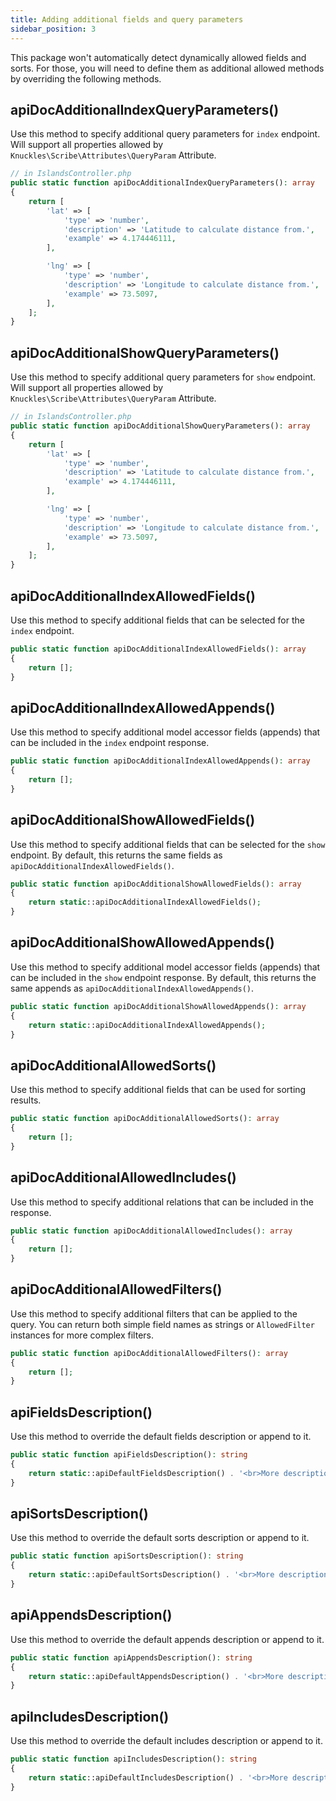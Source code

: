 ```yaml
---
title: Adding additional fields and query parameters
sidebar_position: 3
---
```


This package won't automatically detect dynamically allowed fields and sorts. 
For those, you will need to define them as additional allowed methods by overriding the following methods.

## apiDocAdditionalIndexQueryParameters()

Use this method to specify additional query parameters for `index` endpoint.
Will support all properties allowed by `Knuckles\Scribe\Attributes\QueryParam` Attribute.

```php
// in IslandsController.php
public static function apiDocAdditionalIndexQueryParameters(): array
{
    return [
        'lat' => [
            'type' => 'number',
            'description' => 'Latitude to calculate distance from.',
            'example' => 4.174446111,
        ],

        'lng' => [
            'type' => 'number',
            'description' => 'Longitude to calculate distance from.',
            'example' => 73.5097,
        ],
    ];
}
```

## apiDocAdditionalShowQueryParameters()

Use this method to specify additional query parameters for `show` endpoint.
Will support all properties allowed by `Knuckles\Scribe\Attributes\QueryParam` Attribute.

```php
// in IslandsController.php
public static function apiDocAdditionalShowQueryParameters(): array
{
    return [
        'lat' => [
            'type' => 'number',
            'description' => 'Latitude to calculate distance from.',
            'example' => 4.174446111,
        ],

        'lng' => [
            'type' => 'number',
            'description' => 'Longitude to calculate distance from.',
            'example' => 73.5097,
        ],
    ];
}
```

## apiDocAdditionalIndexAllowedFields()

Use this method to specify additional fields that can be selected for the `index` endpoint.

```php
public static function apiDocAdditionalIndexAllowedFields(): array
{
    return [];
}
```

## apiDocAdditionalIndexAllowedAppends()

Use this method to specify additional model accessor fields (appends) that can be included in the `index` endpoint response.

```php
public static function apiDocAdditionalIndexAllowedAppends(): array
{
    return [];
}
```

## apiDocAdditionalShowAllowedFields()

Use this method to specify additional fields that can be selected for the `show` endpoint. By default, this returns the same fields as `apiDocAdditionalIndexAllowedFields()`.

```php
public static function apiDocAdditionalShowAllowedFields(): array
{
    return static::apiDocAdditionalIndexAllowedFields();
}
```

## apiDocAdditionalShowAllowedAppends()

Use this method to specify additional model accessor fields (appends) that can be included in the `show` endpoint response. By default, this returns the same appends as `apiDocAdditionalIndexAllowedAppends()`.

```php
public static function apiDocAdditionalShowAllowedAppends(): array
{
    return static::apiDocAdditionalIndexAllowedAppends();
}
```

## apiDocAdditionalAllowedSorts()

Use this method to specify additional fields that can be used for sorting results.

```php
public static function apiDocAdditionalAllowedSorts(): array
{
    return [];
}
```

## apiDocAdditionalAllowedIncludes()

Use this method to specify additional relations that can be included in the response.

```php
public static function apiDocAdditionalAllowedIncludes(): array
{
    return [];
}
```

## apiDocAdditionalAllowedFilters()

Use this method to specify additional filters that can be applied to the query. You can return both simple field names as strings or `AllowedFilter` instances for more complex filters.

```php
public static function apiDocAdditionalAllowedFilters(): array
{
    return [];
}
```

## apiFieldsDescription()

Use this method to override the default fields description or append to it.

```php
public static function apiFieldsDescription(): string
{
    return static::apiDefaultFieldsDescription() . '<br>More descriptions.';
}
```

## apiSortsDescription()

Use this method to override the default sorts description or append to it.

```php
public static function apiSortsDescription(): string
{
    return static::apiDefaultSortsDescription() . '<br>More descriptions.';
}
```

## apiAppendsDescription()

Use this method to override the default appends description or append to it.

```php
public static function apiAppendsDescription(): string
{
    return static::apiDefaultAppendsDescription() . '<br>More descriptions.';
}
```

## apiIncludesDescription()

Use this method to override the default includes description or append to it.

```php
public static function apiIncludesDescription(): string
{
    return static::apiDefaultIncludesDescription() . '<br>More descriptions.';
}
```








